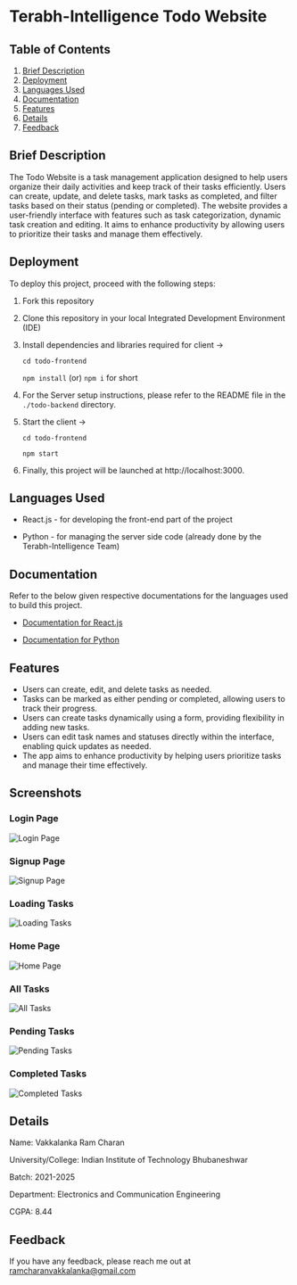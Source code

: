 # Terabh-Intelligence Todo Website

## Table of Contents

1. [Brief Description](#brief-description)
2. [Deployment](#deployment)
3. [Languages Used](#languages-used)
4. [Documentation](#documentation)
5. [Features](#features)
6. [Details](#details)
7. [Feedback](#feedback)

## Brief Description

The Todo Website is a task management application designed to help users organize their daily activities and keep track of their tasks efficiently. Users can create, update, and delete tasks, mark tasks as completed, and filter tasks based on their status (pending or completed). The website provides a user-friendly interface with features such as task categorization, dynamic task creation and editing. It aims to enhance productivity by allowing users to prioritize their tasks and manage them effectively.

## Deployment

To deploy this project, proceed with the following steps:

1. Fork this repository
2. Clone this repository in your local Integrated Development Environment (IDE)
3. Install dependencies and libraries required for client ->

   `cd todo-frontend`

   `npm install` (or) `npm i` for short

4. For the Server setup instructions, please refer to the README file in the `./todo-backend` directory.

5. Start the client ->

   `cd todo-frontend`

   `npm start`

6. Finally, this project will be launched at http://localhost:3000.

## Languages Used

- React.js - for developing the front-end part of the project

- Python - for managing the server side code (already done by the Terabh-Intelligence Team)

## Documentation

Refer to the below given respective documentations for the languages used to build this project.

- [Documentation for React.js](https://react.dev/)

- [Documentation for Python](https://docs.python.org/3/)

## Features

- Users can create, edit, and delete tasks as needed.
- Tasks can be marked as either pending or completed, allowing users to track their progress.
- Users can create tasks dynamically using a form, providing flexibility in adding new tasks.
- Users can edit task names and statuses directly within the interface, enabling quick updates as needed.
- The app aims to enhance productivity by helping users prioritize tasks and manage their time effectively.

## Screenshots

### Login Page

![Login Page](/todo-frontend/src/imgs/01-login%20page.png)

### Signup Page

![Signup Page](/todo-frontend/src/imgs/02-signup%20page.png)

### Loading Tasks

![Loading Tasks](/todo-frontend/src/imgs/03-loading%20page.png)

### Home Page

![Home Page](/todo-frontend/src/imgs/04-home%20page%20without%20tasks.png)

### All Tasks

![All Tasks](/todo-frontend/src/imgs/05-all%20tasks.png)

### Pending Tasks

![Pending Tasks](/todo-frontend/src/imgs/06-pending%20tasks.png)

### Completed Tasks

![Completed Tasks](/todo-frontend/src/imgs/07-completed%20tasks.png)

## Details

Name: Vakkalanka Ram Charan

University/College: Indian Institute of Technology Bhubaneshwar

Batch: 2021-2025

Department: Electronics and Communication Engineering

CGPA: 8.44

## Feedback

If you have any feedback, please reach me out at ramcharanvakkalanka@gmail.com
